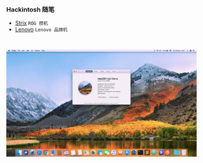 ### Hackintosh 随笔

- [Strix](Strix) `ROG 攒机`
- [Lenovo](Lenovo) `Lenovo 品牌机`

&nbsp;

![whoami ^\_^](whoami.jpg)
